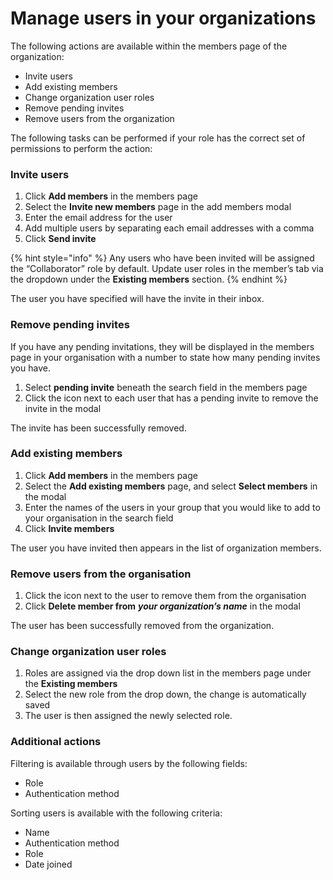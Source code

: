 # Manage users in your organizations

The following actions are available within the members page of the organization:

* Invite users
* Add existing members
* Change organization user roles 
* Remove pending invites
* Remove users from the organization 

The following tasks can be performed if your role has the correct set of permissions to perform the action:

### Invite users

1. Click **Add members** in the members page
2. Select the **Invite new members** page in the add members modal
3. Enter the email address for the user 
4. Add multiple users by separating each email addresses with a comma 
5. Click **Send invite**

{% hint style="info" %}
Any users who have been invited will be assigned the “Collaborator” role by default. Update user roles in the member’s tab via the dropdown under the **Existing members** section.
{% endhint %}

The user you have specified will have the invite in their inbox.

### Remove pending invites

If you have any pending invitations, they will be displayed in the members page in your organisation with a number to state how many pending invites you have.

1. Select **pending invite** beneath the search field in the members page
2. Click the icon next to each user that has a pending invite to remove the invite in the modal

The invite has been successfully removed.

### Add existing members

1. Click **Add members** in the members page
2. Select the **Add existing members** page, and select **Select members** in the modal
3. Enter the names of the users in your group that you would like to add to your organisation in the search field
4. Click **Invite members**

The user you have invited then appears in the list of organization members.

### Remove users from the organisation

1. Click the icon next to the user to remove them from the organisation
2. Click **Delete member from** _**your organization’s name**_ in the modal

The user has been successfully removed from the organization.

### Change organization user roles

1. Roles are assigned via the drop down list in the members page under the **Existing members**
2. Select the new role from the drop down, the change is automatically saved
3. The user is then assigned the newly selected role. 

### Additional actions

Filtering is available through users by the following fields:

* Role
* Authentication method 

Sorting users is available with the following criteria:

* Name
* Authentication method
* Role
* Date joined

